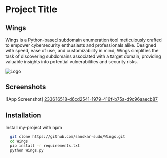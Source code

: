 
# Project Title

## Wings
Wings is a Python-based subdomain enumeration tool meticulously crafted to empower cybersecurity enthusiasts and professionals alike. Designed with speed, ease of use, and customizability in mind, Wings simplifies the task of discovering subdomains associated with a target domain, providing valuable insights into potential vulnerabilities and security risks.

![Logo](https://i.pinimg.com/originals/82/ea/b4/82eab4032609ea2d24e4a83555794b4b.png)


## Screenshots

![App Screenshot]
[233616518-d6cd2541-1979-416f-b75a-d9c96aaecb87](https://github.com/sanskar-sudo/Wings/assets/129141264/db115ae5-bd74-4721-b0f0-9639878fe6ea)

## Installation

Install my-project with npm

```bash
  git clone https://github.com/sanskar-sudo/Wings.git
  cd Wings
  pip install -r requirements.txt
  python Wings.py


```
    
